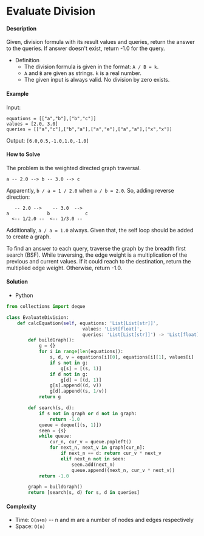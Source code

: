 # Evaluate Division

#### Description

Given, division formula with its result values and queries, return the answer to the queries. If answer doesn't exist, return -1.0 for the query.

- Definition
    - The division formula is given in the format: `A / B = k`.
    - `A` and `B` are given as strings. `k` is a real number.
    - The given input is always valid. No division by zero exists.

#### Example

Input:
```
equations = [["a","b"],["b","c"]]
values = [2.0, 3.0]
queries = [["a","c"],["b","a"],["a","e"],["a","a"],["x","x"]]
```

Output: `[6.0,0.5,-1.0,1.0,-1.0]`

#### How to Solve

The problem is the weighted directed graph traversal.
```
a -- 2.0 --> b -- 3.0 --> c
```
Apparently, `b / a = 1 / 2.0` when `a / b = 2.0`. So, adding reverse direction:

```
   -- 2.0 -->    -- 3.0  --> 
a              b             c
  <-- 1/2.0 --  <-- 1/3.0 --
```
Additionally, `a / a = 1.0` always.
Given that, the self loop should be added to create a graph.

To find an answer to each query, traverse the graph by the breadth first search (BSF). While traversing, the edge weight is a multiplication of the previous and current values. If it could reach to the destination, return the multiplied edge weight. Otherwise, return -1.0. 

#### Solution
- Python

```python
from collections import deque

class EvaluateDivision:
    def calcEquation(self, equations: 'List[List[str]]',
                            values: 'List[float]',
                            queries: 'List[List[str]]') -> 'List[float]':
        def buildGraph():
            g = {}
            for i in range(len(equations)):
                s, d, v = equations[i][0], equations[i][1], values[i]
                if s not in g:
                    g[s] = [(s, 1)]
                if d not in g:
                    g[d] = [(d, 1)]
                g[s].append((d, v))
                g[d].append((s, 1/v))
            return g

        def search(s, d):
            if s not in graph or d not in graph:
                return -1.0
            queue = deque([(s, 1)])
            seen = {s}
            while queue:
                cur_n, cur_v = queue.popleft()
                for next_n, next_v in graph[cur_n]:
                    if next_n == d: return cur_v * next_v
                    elif next_n not in seen:
                        seen.add(next_n)
                        queue.append((next_n, cur_v * next_v))
            return -1.0

        graph = buildGraph()
        return [search(s, d) for s, d in queries]
```

#### Complexity
- Time: `O(n+m)` -- n and m are a number of nodes and edges respectively
- Space: `O(n)`
